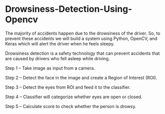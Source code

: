 # Drowsiness-Detection-Using-Opencv
The majority of accidents happen due to the drowsiness of the driver. So, to prevent these accidents we will build a system using Python, OpenCV, and Keras which will alert the driver when he feels sleepy.

Drowsiness detection is a safety technology that can prevent accidents that are caused by drivers who fell asleep while driving.

Step 1 – Take image as input from a camera.

Step 2 – Detect the face in the image and create a Region of Interest (ROI).

Step 3 – Detect the eyes from ROI and feed it to the classifier.

Step 4 – Classifier will categorize whether eyes are open or closed.

Step 5 – Calculate score to check whether the person is drowsy.
